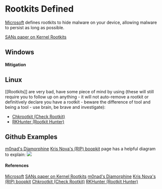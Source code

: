 # Rootkits Defined

[Microsoft](https://learn.microsoft.com/en-us/microsoft-365/security/intelligence/rootkits-malware?view=o365-worldwide) defines rootkits to hide malware on your device, allowing malware to persist as long as possible.

[SANs paper on Kernel Rootkits](https://www.giac.org/paper/gsec/935/kernel-rootkits/101864)

## Windows

#### Mitigation
## Linux 


[[Rootkits]] are very bad, have some piece of mind by using (these will still require you to follow up on anything - it will not auto-remove a rootkit or definitively declare you have a rootkit - beware the difference of tool and being a tool - use brain, be brave and investigate):
- [Chkrootkit (Check Rootkit)](https://www.chkrootkit.org/)
- [RKHunter (Rootkit Hunter)](https://rkhunter.sourceforge.net/) 

## Github Examples 

[m0nad's Diamorphine](https://github.com/m0nad/Diamorphine/blob/master/README.md)
[Kris Nova's (RIP) boopkit](https://github.com/krisnova/boopkit) page has a helpful diagram to explain:
![](boopkit.png)

#### References

[Microsoft](https://learn.microsoft.com/en-us/microsoft-365/security/intelligence/rootkits-malware?view=o365-worldwide)
[SANs paper on Kernel Rootkits](https://www.giac.org/paper/gsec/935/kernel-rootkits/101864)
[m0nad's Diamorphine](https://github.com/m0nad/Diamorphine/blob/master/README.md)
[Kris Nova's (RIP) boopkit](https://github.com/krisnova/boopkit) 
[Chkrootkit (Check Rootkit)](https://www.chkrootkit.org/)
[RKHunter (Rootkit Hunter)](https://rkhunter.sourceforge.net/) 